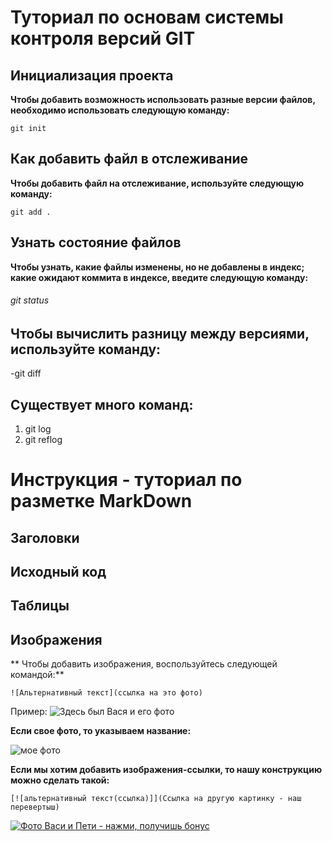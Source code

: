 # Туториал по основам системы контроля версий GIT


## Инициализация проекта
**Чтобы добавить возможность использовать разные версии файлов, необходимо использовать следующую команду:**

```fix
git init
```


## Как добавить файл в отслеживание
**Чтобы добавить файл на отслеживание, используйте следующую команду:**

```
git add .
```

## Узнать состояние файлов
**Чтобы узнать, какие файлы изменены, но не добавлены в индекс; какие ожидают коммита в индексе, введите следующую команду:**

###### git status

## Чтобы вычислить разницу между версиями, используйте команду:
-git diff

## Существует много команд:
1. git log
2. git reflog

# Инструкция - туториал по разметке MarkDown


## Заголовки




## Исходный код




## Таблицы





## Изображения

** Чтобы добавить изображения, воспользуйтесь следующей командой:**

```
![Альтернативный текст](ссылка на это фото)
```
Пример:
![Здесь был Вася и его фото](https://images.unsplash.com/photo-1517649763962-0c623066013b?ixlib=rb-4.0.3&ixid=M3wxMjA3fDB8MHxwaG90by1wYWdlfHx8fGVufDB8fHx8fA%3D%3D&auto=format&fit=crop&w=1170&q=80)

**Если свое фото, то указываем название:**

![мое фото](DSC_3794.jpg)

**Если мы хотим добавить изображения-ссылки, то нашу конструкцию можно сделать такой:**

```
[![альтернативный текст(ссылка)]](Ссылка на другую картинку - наш перевертыш)
```
[![Фото Васи и Пети - нажми, получишь бонус](https://images.unsplash.com/photo-1517649763962-0c623066013b?ixlib=rb-4.0.3&ixid=M3wxMjA3fDB8MHxwaG90by1wYWdlfHx8fGVufDB8fHx8fA%3D%3D&auto=format&fit=crop&w=1170&q=80)](https://media.istockphoto.com/id/1464605292/ru/%D1%84%D0%BE%D1%82%D0%BE/%D1%81%D1%82%D0%B0%D1%80%D1%88%D0%B8%D0%B9-%D1%87%D0%B5%D1%80%D0%BD%D0%B0%D1%8F-%D0%BF%D0%B0%D1%80%D0%B0-%D1%85%D0%BE%D0%B4%D1%8C%D0%B1%D0%B0-%D0%BE%D1%82-%D1%82%D0%B5%D0%BD%D0%BD%D0%B8%D1%81%D0%BD%D0%BE%D0%B3%D0%BE-%D0%BA%D0%BE%D1%80%D1%82%D0%B0.jpg?s=612x612&w=is&k=20&c=rVYixmaCs1vHtjejQoITvaGFmOdKBkn14rSlE731nJY=)

